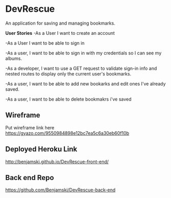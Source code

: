 # DevRescue
An application for saving and managing bookmarks.




__User Stories__
-As a User I want to create an account

-As a User I want to  be able to sign in

-As a user, I want to be able to sign in with my credentials so I can see my albums.

-As a developer, I want to use a GET request to validate sign-in info and nested routes to display only the current user's bookmarks.

-As a user, I want to be able to add new bookarks and edit ones I've already saved.

-As a user, I want to be able to delete bookmakrs i've saved




## Wireframe
Put wireframe link here
https://gyazo.com/9550984898e12bc7ea5c6a30eb60f10b

## Deployed Heroku Link
http://benjamski.github.io/DevRescue-front-end/

## Back end Repo
https://github.com/Benjamski/DevRescue-back-end
